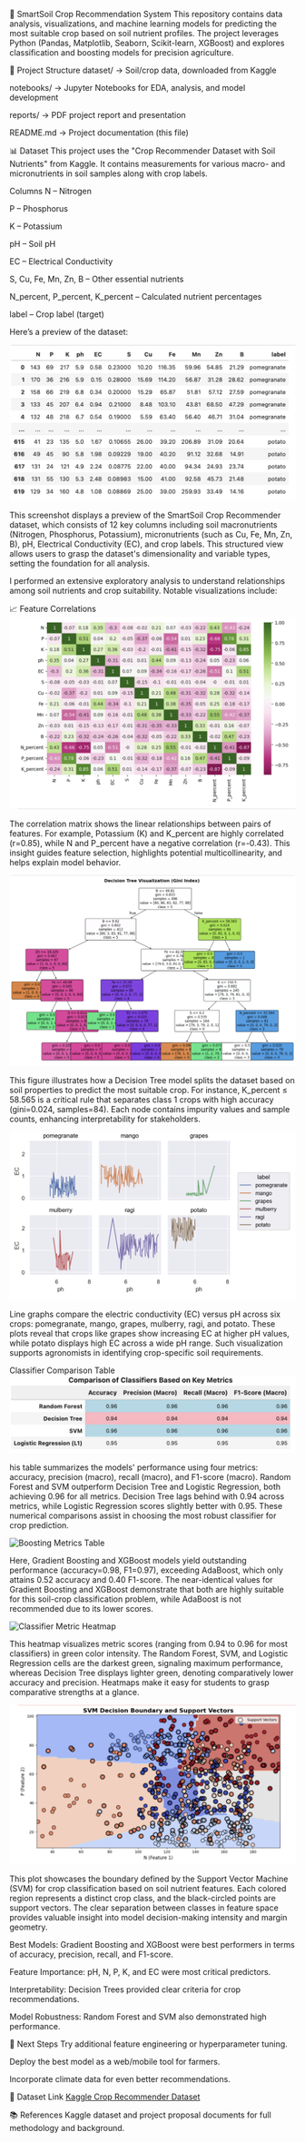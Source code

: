 🌱 SmartSoil Crop Recommendation System
This repository contains data analysis, visualizations, and machine learning models for predicting the most suitable crop based on soil nutrient profiles.
The project leverages Python (Pandas, Matplotlib, Seaborn, Scikit-learn, XGBoost) and explores classification and boosting models for precision agriculture.

📂 Project Structure
dataset/ → Soil/crop data, downloaded from Kaggle

notebooks/ → Jupyter Notebooks for EDA, analysis, and model development

reports/ → PDF project report and presentation

README.md → Project documentation (this file)

📊 Dataset
This project uses the "Crop Recommender Dataset with Soil Nutrients" from Kaggle.
It contains measurements for various macro- and micronutrients in soil samples along with crop labels.

Columns
N – Nitrogen

P – Phosphorus

K – Potassium

pH – Soil pH

EC – Electrical Conductivity

S, Cu, Fe, Mn, Zn, B – Other essential nutrients

N_percent, P_percent, K_percent – Calculated nutrient percentages

label – Crop label (target)

Here’s a preview of the dataset:

![Dataset Preview](images/dataset_preview.png)

This screenshot displays a preview of the SmartSoil Crop Recommender dataset, which consists of 12 key columns including soil macronutrients (Nitrogen, Phosphorus, Potassium), micronutrients (such as Cu, Fe, Mn, Zn, B), pH, Electrical Conductivity (EC), and crop labels. This structured view allows users to grasp the dataset's dimensionality and variable types, setting the foundation for all analysis.

I performed an extensive exploratory analysis to understand relationships among soil nutrients and crop suitability. Notable visualizations include:

📈 Feature Correlations
![Feature Correlations](images/feature_corr.png)

The correlation matrix shows the linear relationships between pairs of features. For example, Potassium (K) and K_percent are highly correlated (r=0.85), while N and P_percent have a negative correlation (r=-0.43). This insight guides feature selection, highlights potential multicollinearity, and helps explain model behavior.

![Decision Tree](images/ds_tree.png)

This figure illustrates how a Decision Tree model splits the dataset based on soil properties to predict the most suitable crop. For instance, K_percent ≤ 58.565 is a critical rule that separates class 1 crops with high accuracy (gini=0.024, samples=84). Each node contains impurity values and sample counts, enhancing interpretability for stakeholders.

![Cropwise Plots](images/crop_wise.png)

Line graphs compare the electric conductivity (EC) versus pH across six crops: pomegranate, mango, grapes, mulberry, ragi, and potato. These plots reveal that crops like grapes show increasing EC at higher pH values, while potato displays high EC across a wide pH range. Such visualization supports agronomists in identifying crop-specific soil requirements.

Classifier Comparison Table
![Classifier Metrics Table](images/class_met.png)

his table summarizes the models' performance using four metrics: accuracy, precision (macro), recall (macro), and F1-score (macro). Random Forest and SVM outperform Decision Tree and Logistic Regression, both achieving 0.96 for all metrics. Decision Tree lags behind with 0.94 across metrics, while Logistic Regression scores slightly better with 0.95. These numerical comparisons assist in choosing the most robust classifier for crop prediction.

![Boosting Metrics Table](images/boot_met.pmg)

Here, Gradient Boosting and XGBoost models yield outstanding performance (accuracy=0.98, F1=0.97), exceeding AdaBoost, which only attains 0.52 accuracy and 0.40 F1-score. The near-identical values for Gradient Boosting and XGBoost demonstrate that both are highly suitable for this soil-crop classification problem, while AdaBoost is not recommended due to its lower scores.

![Classifier Metric Heatmap](images/class_heatmap.png)

This heatmap visualizes metric scores (ranging from 0.94 to 0.96 for most classifiers) in green color intensity. The Random Forest, SVM, and Logistic Regression cells are the darkest green, signaling maximum performance, whereas Decision Tree displays lighter green, denoting comparatively lower accuracy and precision. Heatmaps make it easy for students to grasp comparative strengths at a glance.

![SVM Decision Boundary](images/svm.png)

This plot showcases the boundary defined by the Support Vector Machine (SVM) for crop classification based on soil nutrient features. Each colored region represents a distinct crop class, and the black-circled points are support vectors. The clear separation between classes in feature space provides valuable insight into model decision-making intensity and margin geometry.

Best Models: Gradient Boosting and XGBoost were best performers in terms of accuracy, precision, recall, and F1-score.

Feature Importance: pH, N, P, K, and EC were most critical predictors.

Interpretability: Decision Trees provided clear criteria for crop recommendations.

Model Robustness: Random Forest and SVM also demonstrated high performance.

🚦 Next Steps
Try additional feature engineering or hyperparameter tuning.

Deploy the best model as a web/mobile tool for farmers.

Incorporate climate data for even better recommendations.

📎 Dataset Link
[Kaggle Crop Recommender Dataset](https://www.kaggle.com/datasets/manikantasanjayv/crop-recommender-dataset-with-soil-nutrients/data)

📚 References
Kaggle dataset and project proposal documents for full methodology and background.

